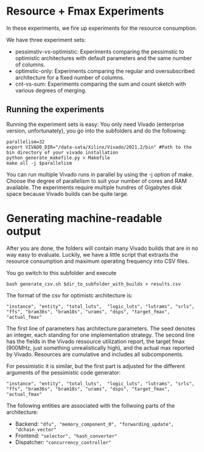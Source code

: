 # Resource + Fmax Experiments
In these experiments, we fire up experiments for the resource consumption.

We have three experiment sets:
* pessimstiv-vs-optimistic: Experiments comparing the pessimstic to optimistic architectures with default parameters and the same number of columns.
* optimstic-only: Experiments comparing the regular and oversubscribed architecture for a fixed number of columns.
* cnt-vs-sum: Experiments comparing the sum and count sketch with various degrees of merging.

## Running the experiments
Running the experiment sets is easy: You only need Vivado (enterprise version, unfortunately), you go into the subfolders and do the following:
```
parallelism=32
export VIVADO_DIR="/data-sata/Xilinx/Vivado/2021.2/bin" #Path to the bin directory of your vivado installation
python generate_makefile.py > Makefile
make all -j $parallelism
```
You can run multiple Vivado runs in parallel by using the -j option of make. Choose the degree of parallelism to suit your number of cores and RAM available. The experiments require multiple hundres of Gigabytes disk space because Vivado builds can be quite large.

# Generating machine-readable output
After you are done, the folders will contain many Vivado builds that are in no way easy to evaluate. Luckily, we have a little script that extraxts the resource consumption and maximum operating frequency into CSV files.

You go switch to this subfolder and execute
```
bash generate_csv.sh $dir_to_subfolder_with_builds > results.csv
```

The format of the csv for optimistc architecture is:
```"rows", "inputs", "banks", "memory_segment_depth", "segments", "queue_size", "has_vertical_merging", "unused_parameter", "horizontal_look_ahead", "seed", 
"instance", "entity", "total_luts",  "logic_luts", "lutrams", "srls", "ffs", "bram36s", "bram18s", "urams", "dsps", "target_fmax", "actual_fmax"
```
The first line of parameters has architecture parameters. The seed denotes an integer, each standing for one implementation strategy. The second line has the fields in the Vivado ressource utilization report, the target fmax (900MHz, just something unrealistically high), and the actual max reported by Vivado. Resources are cumulative and includes all subcomponents.


For pessimistic it is similar, but the first part is adjusted for the different arguments of the pessimistic code generator:
```"memory_segment_depth", "rows", "segments", "dispatch_factor (always 4)", "dispatch_factor (always 2)",  "inputs", "seed",
"instance", "entity", "total_luts",  "logic_luts", "lutrams", "srls", "ffs", "bram36s", "bram18s", "urams", "dsps", "target_fmax", "actual_fmax"
```

The following entities are associated with the follwoing parts of the architecture:
* Backend: `"dfu", "memory_component_0", "forwarding_update", "dchain_vector"`
* Frontend: `"selector", "hash_converter"`
* Dispatcher: `"concurrency_controller"`


